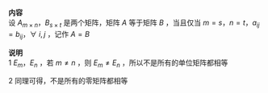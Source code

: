 **内容**  
设 $A_{m\times n}，B_{s\times t}$ 是两个矩阵，矩阵 $A$ 等于矩阵 $B$ ，当且仅当 $m=s，n=t，a_{ij}=b_{ij}，  
\forall\ i,j$ ，记作 $A=B$   
  
**说明**  
1  $E_m，E_n$ ，若 $m\neq n$ ，则 $E_m\neq E_n$ ，所以不是所有的单位矩阵都相等  
  
2 同理可得，不是所有的零矩阵都相等  
